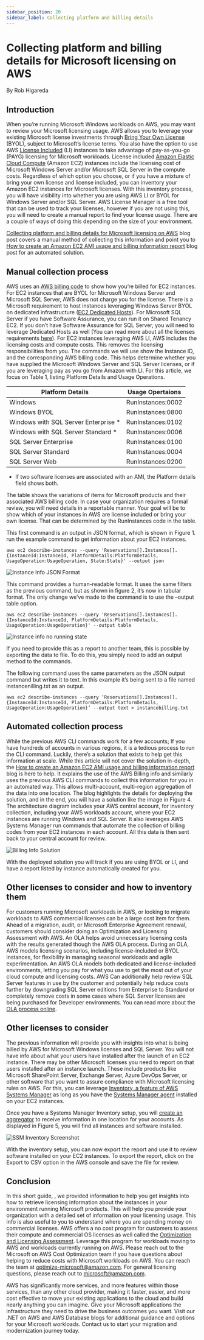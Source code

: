```yaml
---
sidebar_position: 20
sidebar_label: Collecting platform and billing details
---
```


# Collecting platform and billing details for Microsoft licensing on AWS
By Rob Higareda

## Introduction

When you’re running Microsoft Windows workloads on AWS, you may want to review your Microsoft licensing usage. AWS allows you to leverage your existing Microsoft license investments through [Bring Your Own License](https://aws.amazon.com/windows/resources/licensing/#Bring_existing_licenses_to_Dedicated_Hosts) (BYOL), subject to Microsoft’s license terms. You also have the option to use AWS [License Included](https://aws.amazon.com/windows/resources/licensing/#Launch_licensed_Amazon_Machine_Images) (LI) instances to take advantage of pay-as-you-go (PAYG) licensing for Microsoft workloads. License included [Amazon Elastic Cloud Compute](https://aws.amazon.com/ec2/) (Amazon EC2) instances include the licensing cost of Microsoft Windows Server and/or Microsoft SQL Server in the compute costs. Regardless of which option you choose, or if you have a mixture of bring your own license and license included, you can inventory your Amazon EC2 instances for Microsoft licenses. With this inventory process, you will have visibility into whether you are using AWS LI or BYOL for Windows Server and/or SQL Server. AWS License Manager is a free tool that can be used to track your licenses, however if you are not using this, you will need to create a manual report to find your license usage. There are a couple of ways of doing this depending on the size of your environment. 

[Collecting platform and billing details for Microsoft licensing on AWS](https://aws.amazon.com/blogs/modernizing-with-aws/collecting-platform-and-billing-details-for-microsoft-licensing-on-aws/) blog post covers a manual method of collecting this information and point you to [How to create an Amazon EC2 AMI usage and billing information report](https://aws.amazon.com/blogs/modernizing-with-aws/how-to-create-an-amazon-ec2-ami-usage-and-billing-information-report/) blog post for an automated solution.


## Manual collection process
AWS uses an [AWS billing code](https://docs.aws.amazon.com/AWSEC2/latest/UserGuide/billing-info-fields.html#billing-info) to show how you’re billed for EC2 instances. For EC2 instances that are BYOL for Microsoft Windows Server and Microsoft SQL Server, AWS does not charge you for the license. There is a Microsoft requirement to host instances leveraging Windows Server BYOL on dedicated infrastructure ([EC2 Dedicated Hosts](https://aws.amazon.com/ec2/dedicated-hosts/)). For Microsoft SQL Server if you have Software Assurance, you can run it on Shared Tenancy EC2. If you don’t have Software Assurance for SQL Server, you will need to leverage Dedicated Hosts as well (You can read more about all the licenses requirements [here](https://aws.amazon.com/blogs/modernizing-with-aws/explore-licensing-options-for-your-microsoft-workloads-on-aws/)). For EC2 instances leveraging AWS LI, AWS includes the licensing costs and compute costs. This removes the licensing responsibilities from you. The commands we will use show the Instance ID, and the corresponding AWS billing code. This helps determine whether you have supplied the Microsoft Windows Server and SQL Server licenses, or if you are leveraging pay as you go from Amazon with LI. For this article, we focus on Table 1, listing Platform Details and Usage Operations.

| Platform Details | Usage Opertaions |
| --- | --- |
| Windows| RunInstances:0002|
| Windows BYOL | RunInstances:0800|
| Windows with SQL Server Enterprise * | RunInstances:0102 |
| Windows with SQL Server Standard * | RunInstances:0006 |
|SQL Server Enterprise |RunInstances:0100|
|SQL Server Standard |RunInstances:0004|
|SQL Server Web|RunInstances:0200|

* If two software licenses are associated with an AMI, the Platform details field shows both.

The table shows the variations of items for Microsoft products and their associated AWS billing code. In case your organization requires a formal review, you will need details in a reportable manner. Your goal will be to show which of your instances in AWS are license included or bring your own license. That can be determined by the RunInstances code in the table.

This first command is an output in JSON format, which is shown in Figure 1. run the example command to get information about your EC2 instances.

```
aws ec2 describe-instances --query 'Reservations[].Instances[].{InstanceId:InstanceId, PlatformDetails:PlatformDetails, UsageOperation:UsageOperation, State:State}' --output json 
```

![Instance Info JSON Format](img/IM0Q-kejTvSo2iILMtLhOjUw.png)

This command provides a human-readable format. It uses the same filters as the previous command, but as shown in figure 2, it’s now in tabular format. The only change we’ve made to the command is to use the –output table option.


```
aws ec2 describe-instances --query 'Reservations[].Instances[].{InstanceId:InstanceId, PlatformDetails:PlatformDetails, UsageOperation:UsageOperation}' --output table
```
![Instance info no running state](img/EC2Query2-1024x391.png)

If you need to provide this as a report to another team, this is possible by exporting the data to file. To do this, you simply need to add an output method to the commands.

The following command uses the same parameters as the JSON output command but writes it to text. In this example it’s being sent to a file named instancenilling.txt as an output.

```
aws ec2 describe-instances --query ‘Reservations[].Instances[].{InstanceId:InstanceId, PlatformDetails:PlatformDetails, UsageOperation:UsageOperation}’ --output text > instancebilling.txt
```

## Automated collection process

While the previous AWS CLI commands work for a few accounts; If you have hundreds of accounts in various regions, it is a tedious process to run the CLI command. Luckily, there’s a solution that exists to help get this information at scale. While this article will not cover the solution in-depth, the [How to create an Amazon EC2 AMI usage and billing information report](https://aws.amazon.com/blogs/modernizing-with-aws/how-to-create-an-amazon-ec2-ami-usage-and-billing-information-report/) blog is here to help. It explains the use of the AWS Billing info and similarly uses the previous AWS CLI commands to collect this information for you in an automated way. This allows multi-account, multi-region aggregation of the data into one location. The blog highlights the details for deploying the solution, and in the end, you will have a solution like the image in Figure 4. The architecture diagram includes your AWS central account, for inventory collection, including your AWS workloads account, where your EC2 instances are running Windows and SQL Server. It also leverages AWS Systems Manager run commands that automate the collection of billing codes from your EC2 instances in each account. All this data is then sent back to your central account for review.

![Billing Info Solution](img/IMU_9_W1EeTH-NvH2huwDLwg.png)

With the deployed solution you will track if you are using BYOL or LI, and have a report listed by instance automatically created for you.

## Other licenses to consider and how to inventory them 

For customers running Microsoft workloads in AWS, or looking to migrate workloads to AWS commercial licenses can be a large cost item for them. Ahead of a migration, audit, or Microsoft Enterprise Agreement renewal, customers should consider doing an Optimization and Licensing Assessment with AWS. An OLA helps avoid unnecessary licensing costs with the results generated though the AWS OLA process. During an OLA, AWS models licensing scenarios, including license-included or BYOL instances, for flexibility in managing seasonal workloads and agile experimentation. An AWS OLA models both dedicated and license-included environments, letting you pay for what you use to get the most out of your cloud compute and licensing costs. AWS Can additionally help review SQL Server features in use by the customer and potentially help reduce costs further by downgrading SQL Server editions from Enterprise to Standard or completely remove costs in some cases where SQL Server licenses are being purchased for Developer environments.  You can read more about the [OLA process online](https://aws.amazon.com/optimization-and-licensing-assessment/).

## Other licenses to consider

The previous information will provide you with insights into what is being billed by AWS for Microsoft Windows licenses and SQL Server. You will not have info about what your users have installed after the launch of an EC2 instance. There may be other Microsoft licenses you need to report on that users installed after an instance launch. These include products like Microsoft SharePoint Server, Exchange Server, Azure DevOps Server, or other software that you want to assure compliance with Microsoft licensing rules on AWS. For this, you can leverage [Inventory, a feature of AWS Systems Manager](https://docs.aws.amazon.com/systems-manager/latest/userguide/systems-manager-inventory.html) as long as you have the [Systems Manager agent](https://docs.aws.amazon.com/systems-manager/latest/userguide/ssm-agent.html) installed on your EC2 instances.

Once you have a Systems Manager Inventory setup, you will [create an aggregator](https://docs.aws.amazon.com/systems-manager/latest/userguide/sysman-inventory-configuring.html#sysman-inventory-config-collection-one-click) to receive information in one location for your accounts. As displayed in Figure 5, you will find all instances and software installed.

![SSM Inventory Screenshot](img/IM1xDFDAxGRv68ByKRuj3qKg.png)

With the inventory setup, you can now export the report and use it to review software installed on your EC2 instances. To export the report, click on the Export to CSV option in the AWS console and save the file for review.

## Conclusion

In this short guide, , we provided information to help you get insights into how to retrieve licensing information about the instances in your environment running Microsoft products. This will help you provide your organization with a detailed set of information on your licensing usage. This info is also useful to you to understand where you are spending money on commercial licenses. AWS offers a no cost program for customers to assess their compute and commercial OS licenses as well called the [Optimization and Licensing Assessment](https://aws.amazon.com/optimization-and-licensing-assessment/). Leverage this program for workloads moving to AWS and workloads currently running on AWS. Please reach out to the Microsoft on AWS Cost Optimization team if you have questions about helping to reduce costs with Microsoft workloads on AWS. You can reach the team at optimize-microsoft@amazon.com. For general licensing questions, please reach out to microsoft@amazon.com.

AWS has significantly more services, and more features within those services, than any other cloud provider, making it faster, easier, and more cost effective to move your existing applications to the cloud and build nearly anything you can imagine. Give your Microsoft applications the infrastructure they need to drive the business outcomes you want. Visit our .NET on AWS and AWS Database blogs for additional guidance and options for your Microsoft workloads. Contact us to start your migration and modernization journey today.
